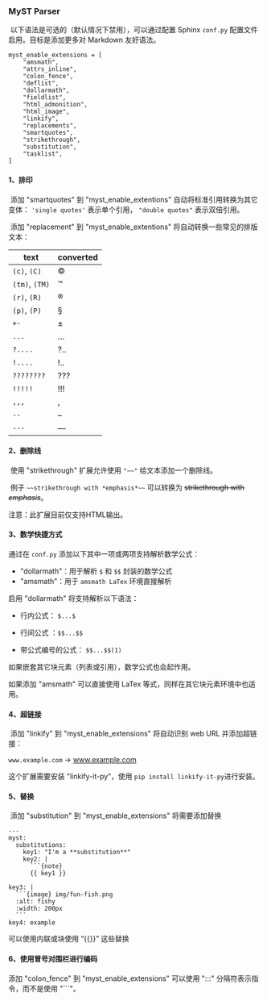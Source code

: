 ### MyST Parser

​	以下语法是可选的（默认情况下禁用），可以通过配置 Sphinx `conf.py` 配置文件启用。目标是添加更多对 Markdown 友好语法。

```
myst_enable_extensions = [
    "amsmath",
    "attrs_inline",
    "colon_fence",
    "deflist",
    "dollarmath",
    "fieldlist",
    "html_admonition",
    "html_image",
    "linkify",
    "replacements",
    "smartquotes",
    "strikethrough",
    "substitution",
    "tasklist",
]
```

#### 1、排印

​	添加 "smartquotes" 到 "myst_enable_extentions" 自动将标准引用转换为其它变体： `'single quotes'` 表示单个引用， `"double quotes"` 表示双倍引用。

​	添加 "replacement" 到 "myst_enable_extentions" 将自动转换一些常见的排版文本：

| text           | converted |
| -------------- | --------- |
| `(c)`, `(C)`   | ©         |
| `(tm)`, `(TM)` | ™         |
| `(r)`, `(R)`   | ®         |
| `(p)`, `(P)`   | §         |
| `+-`           | ±         |
| `...`          | …         |
| `?....`        | ?..       |
| `!....`        | !..       |
| `????????`     | ???       |
| `!!!!!`        | !!!       |
| `,,,`          | ,         |
| `--`           | –         |
| `---`          | —         |

#### 2、删除线

​	使用 "strikethrough" 扩展允许使用 `"~~"` 给文本添加一个删除线。

​	例子 `~~strikethrough with *emphasis*~~` 可以转换为 ~~strikethrough with *emphasis*~~。

注意：此扩展目前仅支持HTML输出。

#### 3、数学快捷方式

通过在 `conf.py` 添加以下其中一项或两项支持解析数学公式：

- "dollarmath"：用于解析 `$` 和 `$$` 封装的数学公式
- "amsmath"：用于 `amsmath LaTex` 环境直接解析

启用 "dollarmath" 将支持解析以下语法：

- 行内公式： `$...$`  

- 行间公式 ：`$$...$$`
- 带公式编号的公式： `$$...$$(1)`

如果嵌套其它块元素（列表或引用），数学公式也会起作用。

如果添加 "amsmath" 可以直接使用 LaTex 等式，同样在其它块元素环境中也适用。

#### 4、超链接

​	添加 "linkify" 到 "myst_enable_extensions" 将自动识别 web URL 并添加超链接：

`www.example.com` -> www.example.com

这个扩展需要安装 "linkify-it-py"，使用 `pip install linkify-it-py`进行安装。

#### 5、替换

​	添加 "substitution" 到 "myst_enable_extensions"  将需要添加替换

```
---
myst:
  substitutions:
    key1: "I'm a **substitution**"
    key2: |
      ```{note}
      {{ key1 }}
```
    key3: |
      ```{image} img/fun-fish.png
      :alt: fishy
      :width: 200px
      ```
    key4: example
可以使用内联或块使用 “{{}}” 这些替换

#### 6、使用冒号对围栏进行编码

添加 "colon_fence" 到 "myst_enable_extensions" 可以使用 ":::" 分隔符表示指令，而不是使用 "```"。

